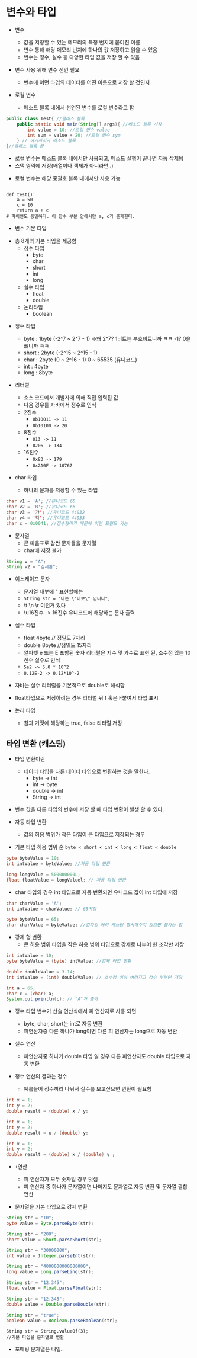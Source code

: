 # 변수와 타입

* 변수
    - 값을 저장할 수 있는 메모리의 특정 번지에 붙여진 이름
    - 변수 통해 해당 메모리 번지에 하나의 값 저장하고 읽을 수 있음
    - 변수는 정수, 실수 등 다양한 타입 값을 저장 할 수 있음

* 변수 사용 위해 변수 선언 필요
    - 변수에 어떤 타입의 데이터를 어떤 이름으로 저장 할 것인지

* 로컬 변수
    - 메소드 블록 내에서 선언된 변수를 로컬 변수라고 함

```java
public class Test{ //클래스 블록
    public static void main(String[] args){ //메소드 블록 시작
        int value = 10; //로컬 변수 value
        int sum = value + 20; //로컬 변수 sym
    } // 여기까지가 메소드 블록 
}//클래스 블록 끝
```

- 로컬 변수는 메소드 블록 내에서만 사용되고, 메소드 실행이 끝나면 자동 삭제됨
- 스택 영역에 저장(배열이나 객체가 아니라면..)

* 로컬 변수는 해당 중괄호 블록 내에서만 사용 가능

```python3

def test():
    a = 50
    c = 10
    return a + c
# 파이썬도 동일하다. 이 함수 부분 안에서만 a, c가 존재한다.
```

* 변수 기본 타입

- 총 8개의 기본 타입을 제공함
    - 정수 타입
        - byte
        - char
        - short
        - int
        - long
    - 실수 타입
        - float
        - double
    - 논리타입
        - boolean

* 정수 타입
    - byte : 1byte (-2^7 ~ 2^7 - 1) ->왜 2^7? 1비트는 부호비트니까 ㅋㅋ -1? 0을 뺴니까 ㅋㅋ
    - short : 2byte (-2^15 ~ 2^15 - 1)
    - char : 2byte (0 ~ 2^16 - 1) 0 ~ 65535 (유니코드)
    - int : 4byte
    - long : 8byte

* 리터럴
    - 소스 코드에서 개발자에 의해 직접 입력된 값
    - 다음 경우를 자바에서 정수로 인식
    - 2진수
        - `0b10011 -> 11`
        - `0b10100 -> 20`
    - 8진수
        - `013 -> 11`
        - `0206 -> 134`
    - 16진수
        - `0x83 -> 179`
        - `0x2A0F -> 10767`

* char 타입
    - 하나의 문자를 저장할 수 있는 타입

```java
char v1 = 'A'; //유니코드 65
char v2 = 'B'; //유니코드 66
char v3 = '가'; //유니코드 44032
char v4 = '각'; //유니코드 44033
char c = 0x0041; //정수형이기 때문에 이런 표현도 가능
```

* 문자열
    - 큰 따옴표로 감싼 문자들을 문자열
    - char에 저장 불가

```java
String v = "A";
String v2 = "김세환";
```

* 이스케이프 문자
    - 문자열 내부에 " 표현할때는
    - `String str = "나는 \"바보\" 입니다";`
    - \t \n \r 이런거 있다
    - \u16진수 -> 16진수 유니코드에 해당하는 문자 출력

* 실수 타입
    - float 4byte // 정밀도 7자리
    - double 8byte //정밀도 15자리
    - 알파벳 e 또는 E 포함된 숫자 리터럴은 지수 및 가수로 표현 된, 소수점 있는 10진수 실수로 인식
    - `5e2 -> 5.0 * 10^2`
    - `0.12E-2 -> 0.12*10^-2`

* 자바는 실수 리터럴을 기본적으로 double로 해석함
* float타입으로 저장하려는 경우 리터럴 뒤 f 혹은 F붙여서 타입 표시


* 논리 타입
    - 참과 거짓에 해당하는 true, false 리터럴 저장

## 타입 변환 (캐스팅)

* 타입 변환이란
    - 데이터 타입을 다른 데이터 타입으로 변환하는 것을 말한다.
        - byte -> int
        - int -> byte
        - double -> int
        - String -> int

* 변수 값을 다른 타입의 변수에 저장 할 때 타입 변환이 발생 할 수 있다.

* 자동 타입 변환
    - 값의 허용 범위가 작은 타입이 큰 타입으로 저장되는 경우

- 기본 타입 허용 범위 순
`byte < short < int < long < float < double`

```java
byte byteValue = 10;
int intValue = byteValue; //자동 타입 변환

long longValue = 500000000L;
float floatValue = longValuel; // 자동 타입 변환 
```

- char 타입의 경우 int 타입으로 자동 변환되면 유니코드 값이 int 타입에 저장

```java
char charValue = 'A';
int intValue = charValue; // 65저장

byte byteValue = 65;
char charValue = byteValue; //컴파일 에러 캐스팅 명시해주지 않으면 불가능 함
```

* 강제 형 변환
    - 큰 허용 범위 타입을 작은 허용 범위 타입으로 강제로 나누어 한 조각만 저장

```java
int intValue = 10;
byte byteValue = (byte) intValue; //강제 타입 변환

double doubleValue = 3.14;
int intValue = (int) doubleValue; // 소수점 이하 버려지고 정수 부분만 저장

int a = 65;
char c = (char) a;
System.out.println(c); // "A"가 출력

```

* 정수 타입 변수가 산술 연산식에서 피 연산자로 사용 되면
    - byte, char, short는 int로 자동 변환
    - 피연산자중 다른 하나가 long이면 다른 피 연산자는 long으로 자동 변환

* 실수 연산
    - 피연산자중 하나가 double 타입 일 경우 다른 피연산자도 double 타입으로 자동 변환

* 정수 연산의 결과는 정수
    - 예를들어 정수끼리 나눠서 실수를 보고싶으면 변환이 필요함

```java
int x = 1;
int y = 2;
double result = (double) x / y;

int x = 1;
int y = 2;
double result = x / (double) y;

int x = 1;
int y = 2;
double result = (double) x / (double) y ; 

```

* `+`연산
    - 피 연산자가 모두 숫자일 경우 덧셈
    - 피 연산자 중 하나가 문자열이면 나머지도 문자열로 자동 변환 및 문자열 결합 연산

* 문자열을 기본 타입으로 강제 변환

```java
String str = "10";
byte value = Byte.parseByte(str);

String str = "200";
short value = Short.parseShort(str);

String str = "30000000";
int value = Integer.parseInt(str);

String str = "4000000000000000";
long value = Long.parseLing(str);

String str = "12.345";
float value = Float.parseFloat(str);

String str = "12.345";
double value = Double.parseDouble(str);

String str = "true";
boolean value = Boolean.parseBoolean(str);
```


```
String str = String.valueOf(3);
//기본 타입을 문자열로 변환
```


* 포메팅 문자열은 내일..